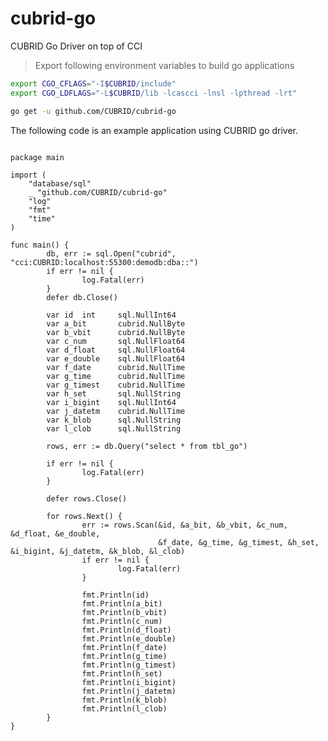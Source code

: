 # cubrid-go
CUBRID Go Driver on top of CCI
> Export following environment variables to build go applications
```bash
export CGO_CFLAGS="-I$CUBRID/include"
export CGO_LDFLAGS="-L$CUBRID/lib -lcascci -lnsl -lpthread -lrt"

go get -u github.com/CUBRID/cubrid-go
```
The following code is an example application using CUBRID go driver.

<pre>
<code>
package main

import (
    "database/sql"
    _ "github.com/CUBRID/cubrid-go"
    "log"
    "fmt"
    "time"
)

func main() {
        db, err := sql.Open("cubrid", "cci:CUBRID:localhost:55300:demodb:dba::")
        if err != nil {
                log.Fatal(err)
        }
        defer db.Close()

        var id  int     sql.NullInt64
        var a_bit       cubrid.NullByte
        var b_vbit      cubrid.NullByte
        var c_num       sql.NullFloat64
        var d_float     sql.NullFloat64
        var e_double    sql.NullFloat64
        var f_date      cubrid.NullTime
        var g_time      cubrid.NullTime
        var g_timest    cubrid.NullTime
        var h_set       sql.NullString
        var i_bigint    sql.NullInt64
        var j_datetm    cubrid.NullTime
        var k_blob      sql.NullString
        var l_clob      sql.NullString

        rows, err := db.Query("select * from tbl_go")

        if err != nil {
                log.Fatal(err)
        }

        defer rows.Close()

        for rows.Next() {
                err := rows.Scan(&id, &a_bit, &b_vbit, &c_num, &d_float, &e_double,
                                 &f_date, &g_time, &g_timest, &h_set, &i_bigint, &j_datetm, &k_blob, &l_clob)
                if err != nil {
                        log.Fatal(err)
                }

                fmt.Println(id)
                fmt.Println(a_bit)
                fmt.Println(b_vbit)
                fmt.Println(c_num)
                fmt.Println(d_float)
                fmt.Println(e_double)
                fmt.Println(f_date)
                fmt.Println(g_time)
                fmt.Println(g_timest)
                fmt.Println(h_set)
                fmt.Println(i_bigint)
                fmt.Println(j_datetm)
                fmt.Println(k_blob)
                fmt.Println(l_clob)
        }
}
</code>
</pre>
